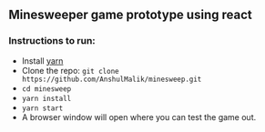 ## Minesweeper game prototype using react

### Instructions to run:

- Install [yarn](https://yarnpkg.com/en/docs/install)
- Clone the repo: `git clone https://github.com/AnshulMalik/minesweep.git`
- `cd minesweep`
- `yarn install`
- `yarn start`
- A browser window will open where you can test the game out.
